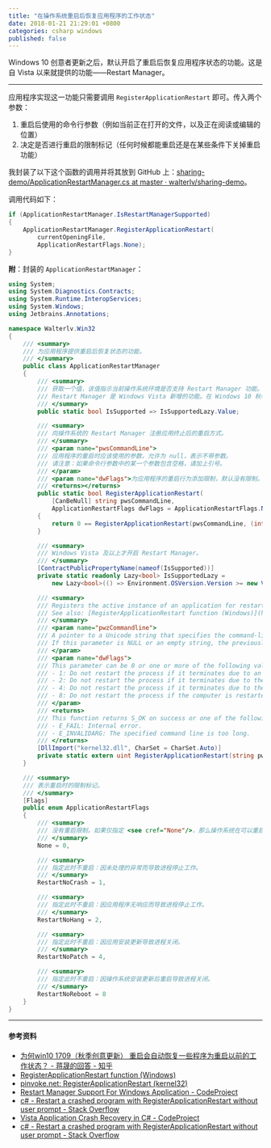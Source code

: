 ```yaml
---
title: "在操作系统重启后恢复应用程序的工作状态"
date: 2018-01-21 21:29:01 +0800
categories: csharp windows
published: false
---
```


Windows 10 创意者更新之后，默认开启了重启后恢复应用程序状态的功能。这是自 Vista 以来就提供的功能——Restart Manager。

---

应用程序实现这一功能只需要调用 `RegisterApplicationRestart` 即可。传入两个参数：

1. 重启后使用的命令行参数（例如当前正在打开的文件，以及正在阅读或编辑的位置）
1. 决定是否进行重启的限制标记（任何时候都能重启还是在某些条件下关掉重启功能）

我封装了以下这个函数的调用并将其放到 GitHub 上：[sharing-demo/ApplicationRestartManager.cs at master · walterlv/sharing-demo](https://github.com/walterlv/sharing-demo/blob/master/src/Walterlv.Demo.WPF/Utils/Windows/Interop/ApplicationRestartManager.cs)。

调用代码如下：

```csharp
if (ApplicationRestartManager.IsRestartManagerSupported)
{
    ApplicationRestartManager.RegisterApplicationRestart(
        currentOpeningFile,
        ApplicationRestartFlags.None);
}
```

**附**：封装的 `ApplicationRestartManager`：

```csharp
using System;
using System.Diagnostics.Contracts;
using System.Runtime.InteropServices;
using System.Windows;
using Jetbrains.Annotations;

namespace Walterlv.Win32
{
    /// <summary>
    /// 为应用程序提供重启后恢复状态的功能。
    /// </summary>
    public class ApplicationRestartManager
    {
        /// <summary>
        /// 获取一个值，该值指示当前操作系统环境是否支持 Restart Manager 功能。
        /// Restart Manager 是 Windows Vista 新增的功能。在 Windows 10 秋季创意者更新之后，默认开启了 EWX_RESTARTAPPS。
        /// </summary>
        public static bool IsSupported => IsSupportedLazy.Value;

        /// <summary>
        /// 向操作系统的 Restart Manager 注册应用终止后的重启方式。
        /// </summary>
        /// <param name="pwsCommandLine">
        /// 应用程序的重启时应该使用的参数，允许为 null，表示不带参数。
        /// 请注意：如果命令行参数中的某一个参数包含空格，请加上引号。
        /// </param>
        /// <param name="dwFlags">为应用程序的重启行为添加限制，默认没有限制。</param>
        /// <returns></returns>
        public static bool RegisterApplicationRestart(
            [CanBeNull] string pwsCommandLine,
            ApplicationRestartFlags dwFlags = ApplicationRestartFlags.None)
        {
            return 0 == RegisterApplicationRestart(pwsCommandLine, (int) dwFlags);
        }

        /// <summary>
        /// Windows Vista 及以上才开启 Restart Manager。
        /// </summary>
        [ContractPublicPropertyName(nameof(IsSupported))]
        private static readonly Lazy<bool> IsSupportedLazy =
            new Lazy<bool>(() => Environment.OSVersion.Version >= new Version(6, 0));

        /// <summary>
        /// Registers the active instance of an application for restart.
        /// See also: [RegisterApplicationRestart function (Windows)](https://msdn.microsoft.com/en-us/library/windows/desktop/aa373347)
        /// </summary>
        /// <param name="pwzCommandline">
        /// A pointer to a Unicode string that specifies the command-line arguments for the application when it is restarted. The maximum size of the command line that you can specify is RESTART_MAX_CMD_LINE characters. Do not include the name of the executable in the command line; this function adds it for you.
        /// If this parameter is NULL or an empty string, the previously registered command line is removed. If the argument contains spaces, use quotes around the argument.
        /// </param>
        /// <param name="dwFlags">
        /// This parameter can be 0 or one or more of the following values:
        /// - 1: Do not restart the process if it terminates due to an unhandled exception.
        /// - 2: Do not restart the process if it terminates due to the application not responding.
        /// - 4: Do not restart the process if it terminates due to the installation of an update.
        /// - 8: Do not restart the process if the computer is restarted as the result of an update.
        /// </param>
        /// <returns>
        /// This function returns S_OK on success or one of the following error codes.
        /// - E_FAIL: Internal error.
        /// - E_INVALIDARG: The specified command line is too long.
        /// </returns>
        [DllImport("kernel32.dll", CharSet = CharSet.Auto)]
        private static extern uint RegisterApplicationRestart(string pwzCommandline, int dwFlags);
    }

    /// <summary>
    /// 表示重启时的限制标记。
    /// </summary>
    [Flags]
    public enum ApplicationRestartFlags
    {
        /// <summary>
        /// 没有重启限制。如果仅指定 <see cref="None"/>，那么操作系统在可以重启应用程序的时候都会重启应用。
        /// </summary>
        None = 0,

        /// <summary>
        /// 指定此时不重启：因未处理的异常而导致进程停止工作。
        /// </summary>
        RestartNoCrash = 1,

        /// <summary>
        /// 指定此时不重启：因应用程序无响应而导致进程停止工作。
        /// </summary>
        RestartNoHang = 2,

        /// <summary>
        /// 指定此时不重启：因应用安装更新导致进程关闭。
        /// </summary>
        RestartNoPatch = 4,

        /// <summary>
        /// 指定此时不重启：因操作系统安装更新后重启导致进程关闭。
        /// </summary>
        RestartNoReboot = 8
    }
}
```

---

#### 参考资料

- [为何win10 1709（秋季创意更新） 重启会自动恢复一些程序为重启以前的工作状态？ - 蒋晟的回答 - 知乎](https://www.zhihu.com/question/67645160/answer/266972518)
- [RegisterApplicationRestart function (Windows)](https://msdn.microsoft.com/en-us/library/windows/desktop/aa373347)
- [pinvoke.net: RegisterApplicationRestart (kernel32)](http://www.pinvoke.net/default.aspx/kernel32.RegisterApplicationRestart)
- [Restart Manager Support For Windows Application - CodeProject](https://www.codeproject.com/Articles/772868/Restart-Manager-Support-For-Windows-Application)
- [c# - Restart a crashed program with RegisterApplicationRestart without user prompt - Stack Overflow](https://stackoverflow.com/questions/32520036/restart-a-crashed-program-with-registerapplicationrestart-without-user-prompt)
- [Vista Application Crash Recovery in C# - CodeProject](https://www.codeproject.com/Articles/17024/Vista-Application-Crash-Recovery-in-C)
- [c# - Restart a crashed program with RegisterApplicationRestart without user prompt - Stack Overflow](https://stackoverflow.com/questions/32520036/restart-a-crashed-program-with-registerapplicationrestart-without-user-prompt/35765300)
